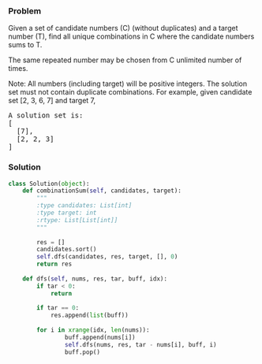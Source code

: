 ### Problem
Given a set of candidate numbers (C) (without duplicates) and a target number (T), find all unique combinations in C where the candidate numbers sums to T.

The same repeated number may be chosen from C unlimited number of times.

Note:
All numbers (including target) will be positive integers.
The solution set must not contain duplicate combinations.
For example, given candidate set [2, 3, 6, 7] and target 7, 
<pre>
A solution set is: 
[
  [7],
  [2, 2, 3]
]
</pre>

### Solution

```python
class Solution(object):
    def combinationSum(self, candidates, target):
        """
        :type candidates: List[int]
        :type target: int
        :rtype: List[List[int]]
        """
        
        res = []
        candidates.sort()
        self.dfs(candidates, res, target, [], 0)
        return res
    
    def dfs(self, nums, res, tar, buff, idx):
        if tar < 0:
            return
        
        if tar == 0:
            res.append(list(buff))
        
        for i in xrange(idx, len(nums)):
                buff.append(nums[i])
                self.dfs(nums, res, tar - nums[i], buff, i)
                buff.pop()
```